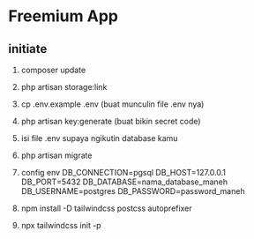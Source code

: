 
# Freemium App 

## initiate 

1. composer update
2. php artisan storage:link
3. cp .env.example .env (buat munculin file .env nya)
4. php artisan key:generate (buat bikin secret code)
5. isi file .env supaya ngikutin database kamu
6. php artisan migrate
7. config env DB_CONNECTION=pgsql DB_HOST=127.0.0.1 DB_PORT=5432 DB_DATABASE=nama_database_maneh DB_USERNAME=postgres DB_PASSWORD=password_maneh

8. npm install -D tailwindcss postcss autoprefixer
9. npx tailwindcss init -p
